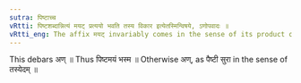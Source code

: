 ```yaml
---
sutra: पिष्टाच्च
vRtti: पिष्टशब्दान्नित्यं मयट् प्रत्ययो भवति तस्य विकार इत्येतस्मिन्विषये, ऽणोपवादः ॥
vRtti_eng: The affix मयट् invariably comes in the sense of its product or part, after the word पिष्ट ॥
---
```

This debars अण् ॥ Thus पिष्टमयं भस्म ॥ Otherwise अण्, as पैष्टी सुरा in the sense of तस्येदम् ॥
